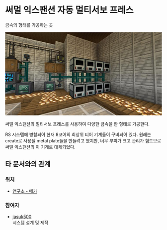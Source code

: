 # 써멀 익스팬션 자동 멀티서보 프레스

금속의 형태를 가공하는 곳

![asdf](../../asset/systems/te_auto_multiservo_press/main.jpg)

써멀 익스팬션의 멀티서보 프레스를 사용하여 다양한 금속을 판 형태로 가공한다. 

RS 시스템에 병합되어 현재 8코어의 최상위 티어 기계들이 구비되어 있다. 
원래는 create로 사용될 metal plate들을 만들려고 했지만, 너무 부피가 크고 관리가 힘드므로 써멀 익스팬션의 이 기계로 대체되었다.

## 타 문서와의 관계
### 위치
<!-- tag_source_open:link_list:building_spot -->
- [연구소 - 메카](../buildings/lab_meka_lab.md)
<!-- tag_close -->


### 참여자
<!-- tag_source_open:link_list:member_contribute -->
- [jasuk500](../members/jasuk500.md)  
시스템 설계 및 제작
<!-- tag_close-->